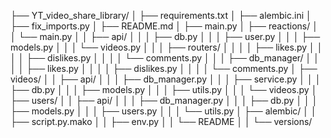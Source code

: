 ├── YT_video_share_library/
│   ├── requirements.txt
│   ├── alembic.ini
│   ├── fix_imports.py
│   ├── README.md
│   ├── main.py
│   ├── reactions/
│   │   └── main.py
│   │   ├── api/
│   │   │   ├── db.py
│   │   │   ├── user.py
│   │   │   ├── models.py
│   │   │   └── videos.py
│   │   │   ├── routers/
│   │   │   │   ├── likes.py
│   │   │   │   ├── dislikes.py
│   │   │   │   └── comments.py
│   │   │   ├── db_manager/
│   │   │   │   ├── likes.py
│   │   │   │   ├── dislikes.py
│   │   │   │   └── comments.py
│   ├── videos/
│   │   ├── api/
│   │   │   ├── db_manager.py
│   │   │   ├── service.py
│   │   │   ├── db.py
│   │   │   ├── models.py
│   │   │   ├── utils.py
│   │   │   └── videos.py
│   ├── users/
│   │   ├── api/
│   │   │   ├── db_manager.py
│   │   │   ├── db.py
│   │   │   ├── models.py
│   │   │   ├── users.py
│   │   │   └── utils.py
│   ├── alembic/
│   │   ├── script.py.mako
│   │   ├── env.py
│   │   └── README
│   │   └── versions/
